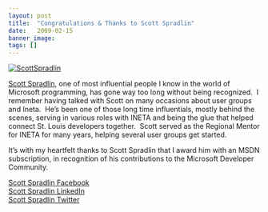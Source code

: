 ```yaml
---
layout: post
title:  "Congratulations & Thanks to Scott Spradlin"
date:   2009-02-15
banner_image: 
tags: []
---
```


[![ScottSpradlin](http://gwb.blob.core.windows.net/rwalker/WindowsLiveWriter/CongratulationsThankstoScottSpradlin_202/ScottSpradlin_thumb.jpg "ScottSpradlin")](http://gwb.blob.core.windows.net/rwalker/WindowsLiveWriter/CongratulationsThankstoScottSpradlin_202/ScottSpradlin_2.jpg) 

[Scott Spradlin](http://geekswithblogs.net/sspradlin), one of most influential people I know in the world of Microsoft programming, has gone way too long without being recognized.  I remember having talked with Scott on many occasions about user groups and Ineta.  He’s been one of those long time influentials, mostly behind the scenes, serving in various roles with INETA and being the glue that helped connect St. Louis developers together.  Scott served as the Regional Mentor for INETA for many years, helping several user groups get started.

It’s with my heartfelt thanks to Scott Spradlin that I award him with an MSDN subscription, in recognition of his contributions to the Microsoft Developer Community.

[Scott Spradlin Facebook](http://www.facebook.com/people/Scott-Spradlin/534259417)  
[Scott Spradlin LinkedIn](http://www.linkedin.com/pub/4/8b6/292)  
[Scott Spradlin Twitter](http://twitter.com/scotts)